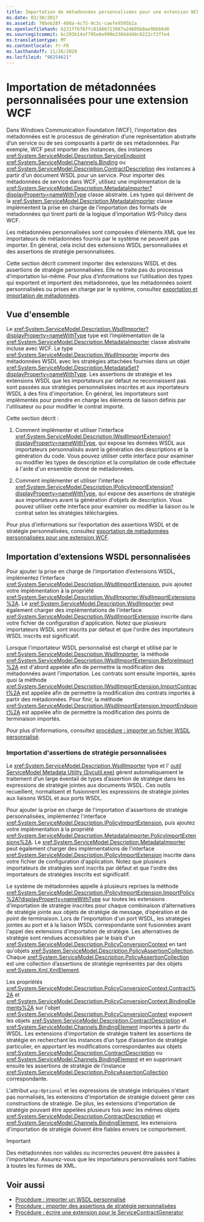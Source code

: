 ```yaml
---
title: Importation de métadonnées personnalisées pour une extension WCF
ms.date: 03/30/2017
ms.assetid: 78beb28f-408a-4c75-9c3c-caefe9595b1a
ms.openlocfilehash: b231ff676ffc81666713987a24605b8ae98bb6d6
ms.sourcegitcommit: bc293b14af795e0e999e3304dd40c0222cf2ffe4
ms.translationtype: MT
ms.contentlocale: fr-FR
ms.lasthandoff: 11/26/2020
ms.locfileid: "96254621"
---
```

# <a name="importing-custom-metadata-for-a-wcf-extension"></a>Importation de métadonnées personnalisées pour une extension WCF

Dans Windows Communication Foundation (WCF), l’importation des métadonnées est le processus de génération d’une représentation abstraite d’un service ou de ses composants à partir de ses métadonnées. Par exemple, WCF peut importer des instances, des instances <xref:System.ServiceModel.Description.ServiceEndpoint> <xref:System.ServiceModel.Channels.Binding> ou <xref:System.ServiceModel.Description.ContractDescription> des instances à partir d’un document WSDL pour un service. Pour importer des métadonnées de service dans WCF, utilisez une implémentation de la <xref:System.ServiceModel.Description.MetadataImporter?displayProperty=nameWithType> classe abstraite. Les types qui dérivent de la <xref:System.ServiceModel.Description.MetadataImporter> classe implémentent la prise en charge de l’importation des formats de métadonnées qui tirent parti de la logique d’importation WS-Policy dans WCF.  
  
 Les métadonnées personnalisées sont composées d'éléments XML que les importateurs de métadonnées fournis par le système ne peuvent pas importer. En général, cela inclut des extensions WSDL personnalisées et des assertions de stratégie personnalisées.  
  
 Cette section décrit comment importer des extensions WSDL et des assertions de stratégie personnalisées. Elle ne traite pas du processus d'importation lui-même. Pour plus d’informations sur l’utilisation des types qui exportent et importent des métadonnées, que les métadonnées soient personnalisées ou prises en charge par le système, consultez [exportation et importation de métadonnées](../feature-details/exporting-and-importing-metadata.md).  
  
## <a name="overview"></a>Vue d'ensemble  

 Le <xref:System.ServiceModel.Description.WsdlImporter?displayProperty=nameWithType> type est l’implémentation de la <xref:System.ServiceModel.Description.MetadataImporter> classe abstraite incluse avec WCF. Le type <xref:System.ServiceModel.Description.WsdlImporter> importe des métadonnées WSDL avec les stratégies attachées fournies dans un objet <xref:System.ServiceModel.Description.MetadataSet?displayProperty=nameWithType>. Les assertions de stratégie et les extensions WSDL que les importateurs par défaut ne reconnaissent pas sont passées aux stratégies personnalisées inscrites et aux importateurs WSDL à des fins d'importation. En général, les importateurs sont implémentés pour prendre en charge les éléments de liaison définis par l'utilisateur ou pour modifier le contrat importé.  
  
 Cette section décrit :  
  
1. Comment implémenter et utiliser l'interface <xref:System.ServiceModel.Description.IWsdlImportExtension?displayProperty=nameWithType>, qui expose les données WSDL aux importateurs personnalisés avant la génération des descriptions et la génération du code. Vous pouvez utiliser cette interface pour examiner ou modifier les types de description et la compilation de code effectuée à l'aide d'un ensemble donné de métadonnées.  
  
2. Comment implémenter et utiliser l'interface <xref:System.ServiceModel.Description.IPolicyImportExtension?displayProperty=nameWithType>, qui expose des assertions de stratégie aux importateurs avant la génération d'objets de description. Vous pouvez utiliser cette interface pour examiner ou modifier la liaison ou le contrat selon les stratégies téléchargées.  
  
 Pour plus d’informations sur l’exportation des assertions WSDL et de stratégie personnalisées, consultez [exportation de métadonnées personnalisées pour une extension WCF](exporting-custom-metadata-for-a-wcf-extension.md).  
  
## <a name="importing-custom-wsdl-extensions"></a>Importation d’extensions WSDL personnalisées  

 Pour ajouter la prise en charge de l’importation d’extensions WSDL, implémentez l’interface <xref:System.ServiceModel.Description.IWsdlImportExtension>, puis ajoutez votre implémentation à la propriété <xref:System.ServiceModel.Description.WsdlImporter.WsdlImportExtensions%2A>. Le <xref:System.ServiceModel.Description.WsdlImporter> peut également charger des implémentations de l'interface <xref:System.ServiceModel.Description.IWsdlImportExtension> inscrite dans votre fichier de configuration d'application. Notez que plusieurs importateurs WSDL sont inscrits par défaut et que l'ordre des importateurs WSDL inscrits est significatif.  
  
 Lorsque l'importateur WSDL personnalisé est chargé et utilisé par le <xref:System.ServiceModel.Description.WsdlImporter>, la méthode <xref:System.ServiceModel.Description.IWsdlImportExtension.BeforeImport%2A> est d'abord appelée afin de permettre la modification des métadonnées avant l'importation. Les contrats sont ensuite importés, après quoi la méthode <xref:System.ServiceModel.Description.IWsdlImportExtension.ImportContract%2A> est appelée afin de permettre la modification des contrats importés à partir des métadonnées. Pour finir, la méthode <xref:System.ServiceModel.Description.IWsdlImportExtension.ImportEndpoint%2A> est appelée afin de permettre la modification des points de terminaison importés.  
  
 Pour plus d’informations, consultez [procédure : importer un fichier WSDL personnalisé](how-to-import-custom-wsdl.md).  
  
### <a name="importing-custom-policy-assertions"></a>Importation d'assertions de stratégie personnalisées  

 Le <xref:System.ServiceModel.Description.WsdlImporter> type et l' [outil ServiceModel Metadata Utility (Svcutil.exe)](../servicemodel-metadata-utility-tool-svcutil-exe.md) gèrent automatiquement le traitement d’un large éventail de types d’assertion de stratégie dans les expressions de stratégie jointes aux documents WSDL. Ces outils recueillent, normalisent et fusionnent les expressions de stratégie jointes aux liaisons WSDL et aux ports WSDL.  
  
 Pour ajouter la prise en charge de l'importation d'assertions de stratégie personnalisées, implémentez l'interface <xref:System.ServiceModel.Description.IPolicyImportExtension>, puis ajoutez votre implémentation à la propriété <xref:System.ServiceModel.Description.MetadataImporter.PolicyImportExtensions%2A>. Le <xref:System.ServiceModel.Description.MetadataImporter> peut également charger des implémentations de l'interface <xref:System.ServiceModel.Description.IPolicyImportExtension> inscrite dans votre fichier de configuration d'application. Notez que plusieurs importateurs de stratégies sont inscrits par défaut et que l'ordre des importateurs de stratégies inscrits est significatif.  
  
 Le système de métadonnées appelle à plusieurs reprises la méthode <xref:System.ServiceModel.Description.IPolicyImportExtension.ImportPolicy%2A?displayProperty=nameWithType> sur toutes les extensions d’importation de stratégie inscrites pour chaque combinaison d’alternatives de stratégie jointe aux objets de stratégie de message, d’opération et de point de terminaison. Lors de l'importation d'un port WSDL, les stratégies jointes au port et à la liaison WSDL correspondante sont fusionnées avant l'appel des extensions d'importation de stratégie. Les alternatives de stratégie sont rendues accessibles par le biais d'un <xref:System.ServiceModel.Description.PolicyConversionContext> en tant qu'objets <xref:System.ServiceModel.Description.PolicyAssertionCollection>. Chaque <xref:System.ServiceModel.Description.PolicyAssertionCollection> est une collection d’assertions de stratégie représentés par des objets <xref:System.Xml.XmlElement>.  
  
 Les propriétés <xref:System.ServiceModel.Description.PolicyConversionContext.Contract%2A> et <xref:System.ServiceModel.Description.PolicyConversionContext.BindingElements%2A> sur l'objet <xref:System.ServiceModel.Description.PolicyConversionContext> exposent les objets <xref:System.ServiceModel.Description.ContractDescription> et <xref:System.ServiceModel.Channels.BindingElement> importés à partir du WSDL. Les extensions d’importation de stratégie traitent les assertions de stratégie en recherchant les instances d’un type d’assertion de stratégie particulier, en apportant les modifications correspondantes aux objets <xref:System.ServiceModel.Description.ContractDescription> ou <xref:System.ServiceModel.Channels.BindingElement> et en supprimant ensuite les assertions de stratégie de l’instance <xref:System.ServiceModel.Description.PolicyAssertionCollection> correspondante.  
  
 L'attribut `wsp:Optional` et les expressions de stratégie imbriquées n'étant pas normalisés, les extensions d'importation de stratégie doivent gérer ces constructions de stratégie. De plus, les extensions d'importation de stratégie pouvant être appelées plusieurs fois avec les mêmes objets <xref:System.ServiceModel.Description.ContractDescription> et <xref:System.ServiceModel.Channels.BindingElement>, les extensions d'importation de stratégie doivent être fiables envers ce comportement.  
  
> [!IMPORTANT]
> Des métadonnées non valides ou incorrectes peuvent être passées à l'importateur. Assurez-vous que les importateurs personnalisés sont fiables à toutes les formes de XML.  
  
## <a name="see-also"></a>Voir aussi

- [Procédure : importer un WSDL personnalisé](how-to-import-custom-wsdl.md)
- [Procédure : importer des assertions de stratégie personnalisées](how-to-import-custom-policy-assertions.md)
- [Procédure : écrire une extension pour le ServiceContractGenerator](how-to-write-an-extension-for-the-servicecontractgenerator.md)
